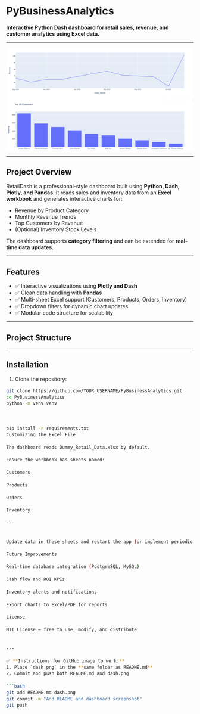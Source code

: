 # PyBusinessAnalytics


**Interactive Python Dash dashboard for retail sales, revenue, and customer analytics using Excel data.**

---

![RetailDash Screenshot](dash_project/dash.png)

---

## Project Overview

RetailDash is a professional-style dashboard built using **Python, Dash, Plotly, and Pandas**. It reads sales and inventory data from an **Excel workbook** and generates interactive charts for:

- Revenue by Product Category  
- Monthly Revenue Trends  
- Top Customers by Revenue  
- (Optional) Inventory Stock Levels  

The dashboard supports **category filtering** and can be extended for **real-time data updates**.

---

## Features

- ✅ Interactive visualizations using **Plotly and Dash**  
- ✅ Clean data handling with **Pandas**  
- ✅ Multi-sheet Excel support (Customers, Products, Orders, Inventory)  
- ✅ Dropdown filters for dynamic chart updates  
- ✅ Modular code structure for scalability  

---

## Project Structure


---

## Installation

1. Clone the repository:

```bash
git clone https://github.com/YOUR_USERNAME/PyBusinessAnalytics.git
cd PyBusinessAnalytics
python -m venv venv



pip install -r requirements.txt
Customizing the Excel File

The dashboard reads Dummy_Retail_Data.xlsx by default.

Ensure the workbook has sheets named:

Customers

Products

Orders

Inventory

---


Update data in these sheets and restart the app (or implement periodic reloads) to see changes.

Future Improvements

Real-time database integration (PostgreSQL, MySQL)

Cash flow and ROI KPIs

Inventory alerts and notifications

Export charts to Excel/PDF for reports

License

MIT License – free to use, modify, and distribute


---

✅ **Instructions for GitHub image to work:**
1. Place `dash.png` in the **same folder as README.md**  
2. Commit and push both README.md and dash.png  

```bash
git add README.md dash.png
git commit -m "Add README and dashboard screenshot"
git push


